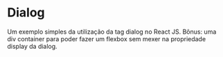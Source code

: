 # Dialog
Um exemplo simples da utilização da tag dialog no React JS.
Bônus: uma div container para poder fazer um flexbox sem mexer na propriedade display da dialog.